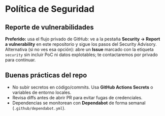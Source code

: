 ﻿# Política de Seguridad

## Reporte de vulnerabilidades

**Preferido:** usa el flujo privado de GitHub: ve a la pestaña **Security → Report a vulnerability** en este repositorio y sigue los pasos del Security Advisory.  
Alternativa (si no ves esa opción): abre un **Issue** marcado con la etiqueta `security` sin incluir PoC ni datos explotables; te contactaremos por privado para continuar.

## Buenas prácticas del repo
- No subir secretos en código/commits. Usa **GitHub Actions Secrets** o variables de entorno locales.
- Revisa diffs antes de abrir PR para evitar fugas de credenciales.
- Dependencias se monitorean con **Dependabot** de forma semanal (`.github/dependabot.yml`).
